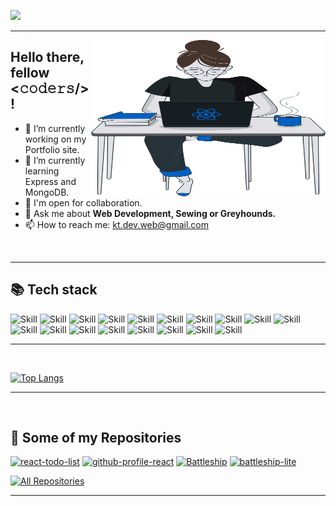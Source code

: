 <!--
**KrisztaT/KrisztaT** is a ✨ _special_ ✨ repository because its `README.md` (this file) appears on your GitHub profile.

Here are some ideas to get you started:

- 🔭 I’m currently working on ...
- 🌱 I’m currently learning ...
- 👯 I’m looking to collaborate on ...
- 🤔 I’m looking for help with ...
- 💬 Ask me about ...
- 📫 How to reach me: ...
- 😄 Pronouns: ...
- ⚡ Fun fact: ...
-->

![](https://readme-typing-svg.herokuapp.com?font=Montserrat&color=3EA9F5&lines=Hi,+my+name+is+Kriszta!;I'm+a+Full+Stack+Web+Developer;Feel+free+to+reach+out;Let's+create+something+amazing!)

<hr />


<img align="right" alt="SVG" src="./readme.svg" height="250" width="375" />

## Hello there, fellow <𝚌𝚘𝚍𝚎𝚛𝚜/>!

- 🔭 I’m currently working on my Portfolio site.
- 🌱 I’m currently learning Express and MongoDB.
- 👯 I'm open for collaboration.
- 💬 Ask me about **Web Development, Sewing or Greyhounds.**
- 📫 How to reach me: <a href="mailto:kt.dev.web@gmail.com">kt.dev.web@gmail.com</a>

<br>
<hr />

## 📚 Tech stack

![Skill](https://img.shields.io/badge/React-20232A?style=for-the-badge&logo=react&logoColor=61DAFB)
![Skill](https://img.shields.io/badge/Express.js-000000?style=for-the-badge&logo=express&logoColor=white)
![Skill](https://img.shields.io/badge/MongoDB-19a86d?style=for-the-badge&logo=MongoDB&logoColor=white)
![Skill](https://img.shields.io/badge/Node.js-43853D?style=for-the-badge&logo=node.js&logoColor=white)
![Skill](https://img.shields.io/badge/HTML5-E34F26?style=for-the-badge&logo=html5&logoColor=white)
![Skill](https://img.shields.io/badge/CSS3-1572B6?style=for-the-badge&logo=css3&logoColor=white)
![Skill](https://img.shields.io/badge/Sass-CC6699?style=for-the-badge&logo=sass&logoColor=white)
![Skill](https://img.shields.io/badge/Bootstrap-563D7C?style=for-the-badge&logo=bootstrap&logoColor=white)
![Skill](https://img.shields.io/badge/JavaScript-323330?style=for-the-badge&logo=javascript&logoColor=F7DF1E)
![Skill](https://img.shields.io/badge/Python-e0ed4c?style=for-the-badge&logo=python&logoColor=black)
![Skill](https://img.shields.io/badge/Flask-ffffff?style=for-the-badge&logo=flask&logoColor=black)
![Skill](https://img.shields.io/badge/PostgreSQL-336791?style=for-the-badge&logo=PostgreSQL&logoColor=white)
![Skill](https://img.shields.io/badge/npm-CB3837?style=for-the-badge&logo=npm&logoColor=white)
![Skill](https://img.shields.io/badge/Markdown-000000?style=for-the-badge&logo=markdown&logoColor=white)
![Skill](https://img.shields.io/badge/Netlify-00C7B7?style=for-the-badge&logo=netlify&logoColor=white)
![Skill](https://img.shields.io/badge/Git-F05032?style=for-the-badge&logo=git&logoColor=white)
![Skill](https://img.shields.io/badge/Postman-FF6C37?style=for-the-badge&logo=Postman&logoColor=white)
![Skill](https://img.shields.io/badge/Visual_Studio_Code-0078D4?style=for-the-badge&logo=visual%20studio%20code&logoColor=white)


<hr />
<br>


[![Top Langs](https://github-readme-stats.vercel.app/api/top-langs/?username=KrisztaT&layout=compact&show_icons=true&theme=react&bg_color=20232a&hide_border=true)](https://github.com/KrisztaT)


<hr />
<br>


## 📘 Some of my Repositories

<p align="left">
  <a href="https://github.com/KrisztaT/react-todo-list"><img width="278" src="https://denvercoder1-github-readme-stats.vercel.app/api/pin/?username=KrisztaT&repo=react-todo-list&theme=react&bg_color=20232a&title_color=61D9FA&icon_color=F8D866&hide_border=true&show_icons=false" alt="react-todo-list"></a>
  <a href="https://github.com/KrisztaT/github-profile-react"><img width="278" src="https://denvercoder1-github-readme-stats.vercel.app/api/pin/?username=KrisztaT&repo=github-profile-react&hide_border=true&bg_color=20232a&title_color=61D9FA&icon_color=F8D866&theme=react&show_icons=false" alt="github-profile-react"></a>
  <a href="https://github.com/KrisztaT/Battleship"><img width="278" src="https://denvercoder1-github-readme-stats.vercel.app/api/pin?username=KrisztaT&repo=Battleship&theme=react&bg_color=20232a&title_color=61D9FA&icon_color=F8D866&hide_border=true&show_icons=false" alt="Battleship"></a>
  <a href="https://github.com/KrisztaT/battleship-lite"><img width="278" src="https://denvercoder1-github-readme-stats.vercel.app/api/pin?username=KrisztaT&repo=battleship-lite&theme=react&bg_color=20232a&title_color=61D9FA&icon_color=F8D866&hide_border=true&show_icons=false" alt="battleship-lite"></a>
</p>
<p align="left">
  <a href="https://github.com/KrisztaT?tab=repositories&sort=stargazers"><img alt="All Repositories" title="All Repositories" src="https://custom-icon-badges.herokuapp.com/badge/-All%20Repos-2962FF?style=for-the-badge&logoColor=white&logo=repo"/></a>
</p>
<hr />
